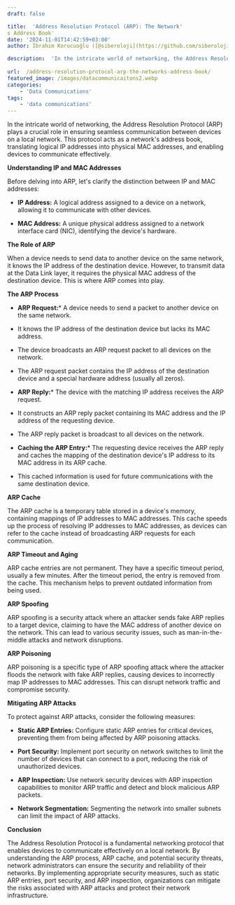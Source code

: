 ```yaml
---
draft: false

title:  'Address Resolution Protocol (ARP): The Network'
s Address Book'
date: '2024-11-01T14:42:59+03:00'
author: İbrahim Korucuoğlu ([@siberoloji](https://github.com/siberoloji))

description:  'In the intricate world of networking, the Address Resolution Protocol (ARP) plays a crucial role in ensuring seamless communication between devices on a local network.' 
 
url:  /address-resolution-protocol-arp-the-networks-address-book/
featured_image: /images/datacommunicaitons2.webp
categories:
    - 'Data Communications'
tags:
    - 'data communications'
---
```



In the intricate world of networking, the Address Resolution Protocol (ARP) plays a crucial role in ensuring seamless communication between devices on a local network. This protocol acts as a network's address book, translating logical IP addresses into physical MAC addresses, and enabling devices to communicate effectively.



**Understanding IP and MAC Addresses**



Before delving into ARP, let's clarify the distinction between IP and MAC addresses:


* **IP Address:** A logical address assigned to a device on a network, allowing it to communicate with other devices.

* **MAC Address:** A unique physical address assigned to a network interface card (NIC), identifying the device's hardware.




**The Role of ARP**



When a device needs to send data to another device on the same network, it knows the IP address of the destination device. However, to transmit data at the Data Link layer, it requires the physical MAC address of the destination device. This is where ARP comes into play.



**The ARP Process**


* **ARP Request:*** A device needs to send a packet to another device on the same network.

* It knows the IP address of the destination device but lacks its MAC address.

* The device broadcasts an ARP request packet to all devices on the network.

* The ARP request packet contains the IP address of the destination device and a special hardware address (usually all zeros).



* **ARP Reply:*** The device with the matching IP address receives the ARP request.

* It constructs an ARP reply packet containing its MAC address and the IP address of the requesting device.

* The ARP reply packet is broadcast to all devices on the network.



* **Caching the ARP Entry:*** The requesting device receives the ARP reply and caches the mapping of the destination device's IP address to its MAC address in its ARP cache.

* This cached information is used for future communications with the same destination device.






**ARP Cache**



The ARP cache is a temporary table stored in a device's memory, containing mappings of IP addresses to MAC addresses. This cache speeds up the process of resolving IP addresses to MAC addresses, as devices can refer to the cache instead of broadcasting ARP requests for each communication.



**ARP Timeout and Aging**



ARP cache entries are not permanent. They have a specific timeout period, usually a few minutes. After the timeout period, the entry is removed from the cache. This mechanism helps to prevent outdated information from being used.



**ARP Spoofing**



ARP spoofing is a security attack where an attacker sends fake ARP replies to a target device, claiming to have the MAC address of another device on the network. This can lead to various security issues, such as man-in-the-middle attacks and network disruptions.



**ARP Poisoning**



ARP poisoning is a specific type of ARP spoofing attack where the attacker floods the network with fake ARP replies, causing devices to incorrectly map IP addresses to MAC addresses. This can disrupt network traffic and compromise security.



**Mitigating ARP Attacks**



To protect against ARP attacks, consider the following measures:


* **Static ARP Entries:** Configure static ARP entries for critical devices, preventing them from being affected by ARP poisoning attacks.

* **Port Security:** Implement port security on network switches to limit the number of devices that can connect to a port, reducing the risk of unauthorized devices.

* **ARP Inspection:** Use network security devices with ARP inspection capabilities to monitor ARP traffic and detect and block malicious ARP packets.

* **Network Segmentation:** Segmenting the network into smaller subnets can limit the impact of ARP attacks.




**Conclusion**



The Address Resolution Protocol is a fundamental networking protocol that enables devices to communicate effectively on a local network. By understanding the ARP process, ARP cache, and potential security threats, network administrators can ensure the security and reliability of their networks. By implementing appropriate security measures, such as static ARP entries, port security, and ARP inspection, organizations can mitigate the risks associated with ARP attacks and protect their network infrastructure.
